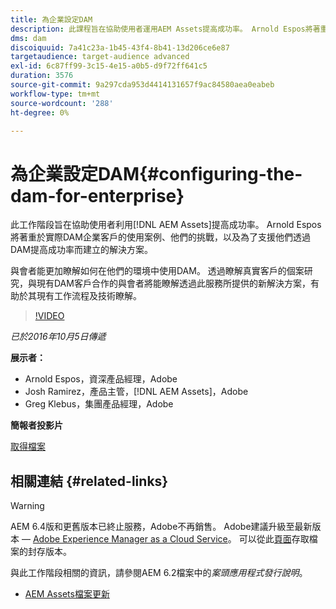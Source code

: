 ```yaml
---
title: 為企業設定DAM
description: 此課程旨在協助使用者運用AEM Assets提高成功率。 Arnold Espos將著重於實際DAM企業客戶的使用案例、他們的挑戰，以及為了支援他們透過DAM提高成功率而建立的解決方案。   與會者能更加瞭解如何在他們的環境中使用DAM。 透過瞭解真實客戶的個案研究，與現有DAM客戶合作的與會者將能瞭解透過此服務所提供的新解決方案，有助於其現有工作流程及技術瞭解。
dms: dam
discoiquuid: 7a41c23a-1b45-43f4-8b41-13d206ce6e87
targetaudience: target-audience advanced
exl-id: 6c87ff99-3c15-4e15-a0b5-d9f72ff641c5
duration: 3576
source-git-commit: 9a297cda953d4414131657f9ac84580aea0eabeb
workflow-type: tm+mt
source-wordcount: '288'
ht-degree: 0%

---
```


# 為企業設定DAM{#configuring-the-dam-for-enterprise}

此工作階段旨在協助使用者利用[!DNL AEM Assets]提高成功率。 Arnold Espos將著重於實際DAM企業客戶的使用案例、他們的挑戰，以及為了支援他們透過DAM提高成功率而建立的解決方案。

與會者能更加瞭解如何在他們的環境中使用DAM。 透過瞭解真實客戶的個案研究，與現有DAM客戶合作的與會者將能瞭解透過此服務所提供的新解決方案，有助於其現有工作流程及技術瞭解。

>[!VIDEO](https://video.tv.adobe.com/v/19298/?quality=9)

*已於2016年10月5日傳遞*

**展示者：**

* Arnold Espos，資深產品經理，Adobe
* Josh Ramirez，產品主管，[!DNL AEM Assets]，Adobe
* Greg Klebus，集團產品經理，Adobe

**簡報者投影片**

[取得檔案](assets/assets-webinar-oct5final.pdf)

## 相關連結 {#related-links}

>[!WARNING]
>
>AEM 6.4版和更舊版本已終止服務，Adobe不再銷售。  Adobe建議升級至最新版本 — [Adobe Experience Manager as a Cloud Service](https://experienceleague.adobe.com/docs/experience-manager-cloud-service.html?lang=zh-Hant)。  可以從此[頁面](https://experienceleague.adobe.com/docs/experience-manager-release-information/aem-release-updates/previous-updates/aem-previous-versions.html?lang=zh-Hant)存取檔案的封存版本。
>
>與此工作階段相關的資訊，請參閱AEM 6.2檔案中的&#x200B;*案頭應用程式發行說明*。

* [AEM Assets檔案更新](https://docs.adobe.com/content/docs/en/aem/recent-documentation-updates.html)
